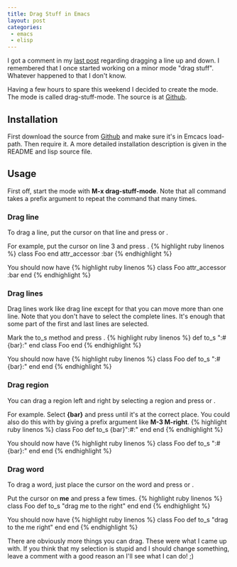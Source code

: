 ```yaml
---
title: Drag Stuff in Emacs
layout: post
categories:
 - emacs
 - elisp
---
```


I got a comment in my
[last post](http://blog.tuxicity.se/elisp/emacs/2010/03/11/duplicate-current-line-or-region-in-emacs.html)
regarding dragging a line up and down. I remembered that I once
started working on a minor mode "drag stuff". Whatever happened to
that I don't know.

Having a few hours to spare this weekend I decided to create the
mode. The mode is called drag-stuff-mode. The source is at
[Github](http://github.com/rejeep/drag-stuff).

## Installation
First download the source from
[Github](http://github.com/rejeep/drag-stuff)
and make sure it's in Emcacs load-path. Then require it. A more
detailed installation description is given in the README and lisp
source file.
    
## Usage
First off, start the mode with **M-x drag-stuff-mode**. Note that all
command takes a prefix argument to repeat the command that many times.

### Drag line
To drag a line, put the cursor on that line and press **<M-up>** or **<M-down>**.

For example, put the cursor on line 3 and press **<M-up>**.
{% highlight ruby linenos %}
class Foo
end
attr_accessor :bar
{% endhighlight %}

You should now have
{% highlight ruby linenos %}
class Foo
attr_accessor :bar
end
{% endhighlight %}

### Drag lines
Drag lines work like drag line except for that you can move more than
one line. Note that you don't have to select the complete lines. It's
enough that some part of the first and last lines are selected.

Mark the to_s method and press **<M-down>**.
{% highlight ruby linenos %}
def to_s
  ":#{bar}:"
end
class Foo
end
{% endhighlight %}

You should now have
{% highlight ruby linenos %}
class Foo
def to_s
  ":#{bar}:"
end
end
{% endhighlight %}

### Drag region
You can drag a region left and right by selecting a region and press
**<M-left>** or **<M-right>**.

For example. Select **{bar}** and press **<M-right>** until it's at
the correct place. You could also do this with by giving a prefix
argument like **M-3 M-right**.
{% highlight ruby linenos %}
class Foo
  def to_s
    {bar}":#:"
  end
end
{% endhighlight %}

You should now have
{% highlight ruby linenos %}
class Foo
  def to_s
    ":#{bar}:"
  end
end
{% endhighlight %}

### Drag word
To drag a word, just place the cursor on the word and press
**<M-left>** or **<M-right>**.

Put the cursor on **me** and press **<M-right>** a few times.
{% highlight ruby linenos %}
class Foo
  def to_s
    "drag me to the right"
  end
end
{% endhighlight %}

You should now have
{% highlight ruby linenos %}
class Foo
  def to_s
    "drag to the me right"
  end
end
{% endhighlight %}

There are obviously more things you can drag. These were what I came
up with. If you think that my selection is stupid and I should change
something, leave a comment with a good reason an I'll see what I can
do! ;)
